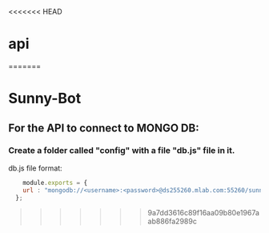 <<<<<<< HEAD
# api
=======
# Sunny-Bot

## For the API to connect to MONGO DB:

### Create a folder called "config" with a file "db.js" file in it.
  
db.js file format:
```javascript
    module.exports = {
    url : "mongodb://<username>:<password>@ds255260.mlab.com:55260/sunnyportal"
  };
```
>>>>>>> 9a7dd3616c89f16aa09b80e1967aab886fa2989c
